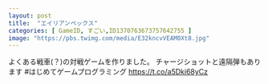 ```yaml
---
layout: post
title:  "エイリアンペックス"
categories: [ GameID, すごい,ID1370763673757642755 ]
image: "https://pbs.twimg.com/media/E32kncvVEAM0Xt8.jpg"
---
```

よくある戦車(？)の対戦ゲームを作りました。
チャージショットと遠隔弾もあります
#はじめてゲームプログラミング https://t.co/a5Dki68yCz
